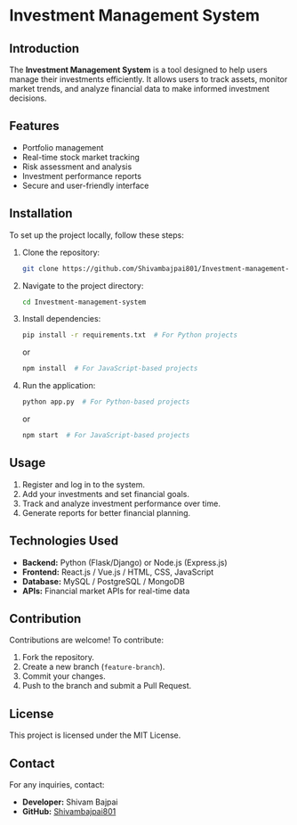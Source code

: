 # Investment Management System

## Introduction
The **Investment Management System** is a tool designed to help users manage their investments efficiently. It allows users to track assets, monitor market trends, and analyze financial data to make informed investment decisions.

## Features
- Portfolio management
- Real-time stock market tracking
- Risk assessment and analysis
- Investment performance reports
- Secure and user-friendly interface

## Installation
To set up the project locally, follow these steps:

1. Clone the repository:
   ```sh
   git clone https://github.com/Shivambajpai801/Investment-management-system.git
   ```
2. Navigate to the project directory:
   ```sh
   cd Investment-management-system
   ```
3. Install dependencies:
   ```sh
   pip install -r requirements.txt  # For Python projects
   ```
   or
   ```sh
   npm install  # For JavaScript-based projects
   ```
4. Run the application:
   ```sh
   python app.py  # For Python-based projects
   ```
   or
   ```sh
   npm start  # For JavaScript-based projects
   ```

## Usage
1. Register and log in to the system.
2. Add your investments and set financial goals.
3. Track and analyze investment performance over time.
4. Generate reports for better financial planning.

## Technologies Used
- **Backend:** Python (Flask/Django) or Node.js (Express.js)
- **Frontend:** React.js / Vue.js / HTML, CSS, JavaScript
- **Database:** MySQL / PostgreSQL / MongoDB
- **APIs:** Financial market APIs for real-time data

## Contribution
Contributions are welcome! To contribute:
1. Fork the repository.
2. Create a new branch (`feature-branch`).
3. Commit your changes.
4. Push to the branch and submit a Pull Request.

## License
This project is licensed under the MIT License.

## Contact
For any inquiries, contact:
- **Developer:** Shivam Bajpai
- **GitHub:** [Shivambajpai801](https://github.com/Shivambajpai801)

